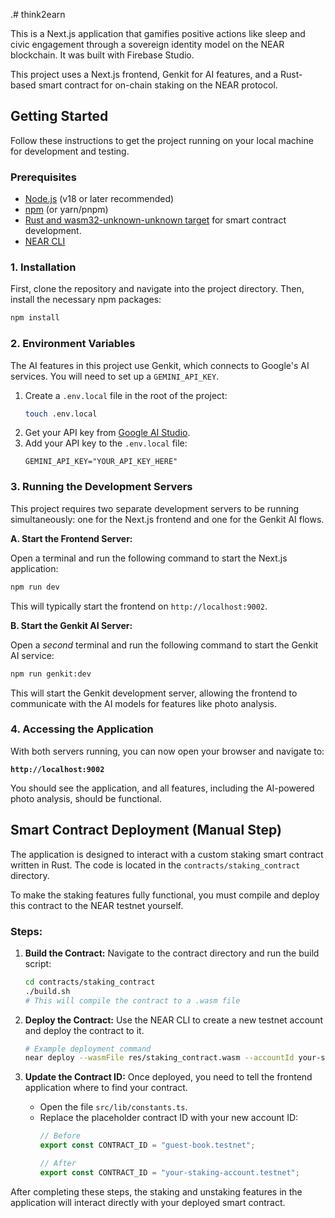 .# think2earn

This is a Next.js application that gamifies positive actions like sleep and civic engagement through a sovereign identity model on the NEAR blockchain. It was built with Firebase Studio.

This project uses a Next.js frontend, Genkit for AI features, and a Rust-based smart contract for on-chain staking on the NEAR protocol.

## Getting Started

Follow these instructions to get the project running on your local machine for development and testing.

### Prerequisites

-   [Node.js](https://nodejs.org/) (v18 or later recommended)
-   [npm](https://www.npmjs.com/) (or yarn/pnpm)
-   [Rust and wasm32-unknown-unknown target](https://docs.near.org/develop/contracts/rust/introduction#setup) for smart contract development.
-   [NEAR CLI](https://docs.near.org/tools/near-cli)

### 1. Installation

First, clone the repository and navigate into the project directory. Then, install the necessary npm packages:

```bash
npm install
```

### 2. Environment Variables

The AI features in this project use Genkit, which connects to Google's AI services. You will need to set up a `GEMINI_API_KEY`.

1.  Create a `.env.local` file in the root of the project:
    ```bash
    touch .env.local
    ```
2.  Get your API key from [Google AI Studio](https://aistudio.google.com/app/apikey).
3.  Add your API key to the `.env.local` file:
    ```
    GEMINI_API_KEY="YOUR_API_KEY_HERE"
    ```

### 3. Running the Development Servers

This project requires two separate development servers to be running simultaneously: one for the Next.js frontend and one for the Genkit AI flows.

**A. Start the Frontend Server:**

Open a terminal and run the following command to start the Next.js application:

```bash
npm run dev
```

This will typically start the frontend on `http://localhost:9002`.

**B. Start the Genkit AI Server:**

Open a *second* terminal and run the following command to start the Genkit AI service:

```bash
npm run genkit:dev
```

This will start the Genkit development server, allowing the frontend to communicate with the AI models for features like photo analysis.

### 4. Accessing the Application

With both servers running, you can now open your browser and navigate to:

**`http://localhost:9002`**

You should see the application, and all features, including the AI-powered photo analysis, should be functional.

## Smart Contract Deployment (Manual Step)

The application is designed to interact with a custom staking smart contract written in Rust. The code is located in the `contracts/staking_contract` directory.

To make the staking features fully functional, you must compile and deploy this contract to the NEAR testnet yourself.

### Steps:

1.  **Build the Contract:**
    Navigate to the contract directory and run the build script:
    ```bash
    cd contracts/staking_contract
    ./build.sh
    # This will compile the contract to a .wasm file
    ```

2.  **Deploy the Contract:**
    Use the NEAR CLI to create a new testnet account and deploy the contract to it.
    ```bash
    # Example deployment command
    near deploy --wasmFile res/staking_contract.wasm --accountId your-staking-account.testnet
    ```

3.  **Update the Contract ID:**
    Once deployed, you need to tell the frontend application where to find your contract.
    -   Open the file `src/lib/constants.ts`.
    -   Replace the placeholder contract ID with your new account ID:
        ```typescript
        // Before
        export const CONTRACT_ID = "guest-book.testnet";

        // After
        export const CONTRACT_ID = "your-staking-account.testnet";
        ```

After completing these steps, the staking and unstaking features in the application will interact directly with your deployed smart contract.
